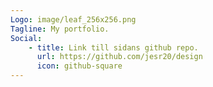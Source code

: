 ```yaml
---
Logo: image/leaf_256x256.png
Tagline: My portfolio.
Social:
    - title: Link till sidans github repo.
      url: https://github.com/jesr20/design
      icon: github-square
---
```

